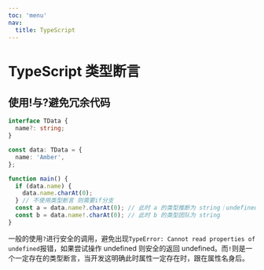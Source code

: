 ```yaml
---
toc: 'menu'
nav:
  title: TypeScript
---
```


# TypeScript 类型断言

## 使用!与?避免冗余代码

```ts
interface TData {
  name?: string;
}

const data: TData = {
  name: 'Amber',
};

function main() {
  if (data.name) {
    data.name.charAt(0);
  } // 不使用类型断言 则需要if分支
  const a = data.name?.charAt(0); // 此时 a 的类型推断为 string｜undefined
  const b = data.name!.charAt(0); // 此时 b 的类型团队为 string
}
```

一般的使用`?`进行安全的调用，避免出现`TypeError: Cannot read properties of undefined`报错，如果尝试操作 undefined 则安全的返回 undefined。而`!`则是一个一定存在的类型断言，当开发这明确此时属性一定存在时，跟在属性名身后。
